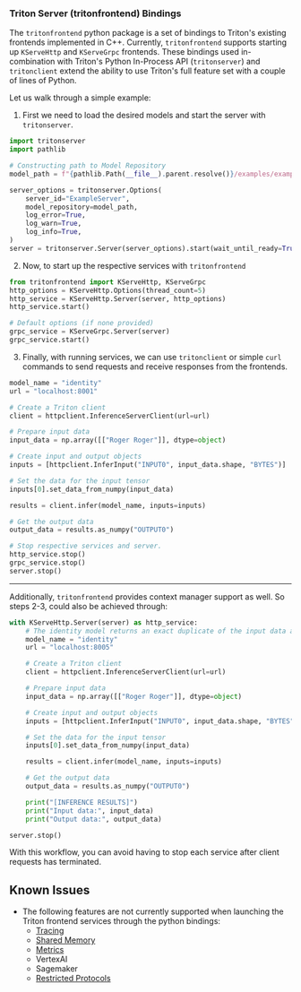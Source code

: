 ### Triton Server (tritonfrontend) Bindings

The `tritonfrontend` python package is a set of bindings to Triton's existing frontends implemented in C++. Currently, `tritonfrontend` supports starting up `KServeHttp` and `KServeGrpc` frontends. These bindings used in-combination with Triton's Python In-Process API (`tritonserver`) and `tritonclient` extend the ability to use Triton's full feature set with a couple of lines of Python.

Let us walk through a simple example:
1. First we need to load the desired models and start the server with `tritonserver`.
```python
import tritonserver
import pathlib

# Constructing path to Model Repository
model_path = f"{pathlib.Path(__file__).parent.resolve()}/examples/example_model_repository"

server_options = tritonserver.Options(
    server_id="ExampleServer",
    model_repository=model_path,
    log_error=True,
    log_warn=True,
    log_info=True,
)
server = tritonserver.Server(server_options).start(wait_until_ready=True)
```

2. Now, to start up the respective services with `tritonfrontend`
```python
from tritonfrontend import KServeHttp, KServeGrpc
http_options = KServeHttp.Options(thread_count=5)
http_service = KServeHttp.Server(server, http_options)
http_service.start()

# Default options (if none provided)
grpc_service = KServeGrpc.Server(server)
grpc_service.start()
```

3. Finally, with running services, we can use `tritonclient` or simple `curl` commands to send requests and receive responses from the frontends.

```python
model_name = "identity"
url = "localhost:8001"

# Create a Triton client
client = httpclient.InferenceServerClient(url=url)

# Prepare input data
input_data = np.array([["Roger Roger"]], dtype=object)

# Create input and output objects
inputs = [httpclient.InferInput("INPUT0", input_data.shape, "BYTES")]

# Set the data for the input tensor
inputs[0].set_data_from_numpy(input_data)

results = client.infer(model_name, inputs=inputs)

# Get the output data
output_data = results.as_numpy("OUTPUT0")

# Stop respective services and server.
http_service.stop()
grpc_service.stop()
server.stop()
```

---

Additionally, `tritonfrontend` provides context manager support as well. So steps 2-3, could also be achieved through:
```python
with KServeHttp.Server(server) as http_service:
    # The identity model returns an exact duplicate of the input data as output
    model_name = "identity"
    url = "localhost:8005"

    # Create a Triton client
    client = httpclient.InferenceServerClient(url=url)

    # Prepare input data
    input_data = np.array([["Roger Roger"]], dtype=object)

    # Create input and output objects
    inputs = [httpclient.InferInput("INPUT0", input_data.shape, "BYTES")]

    # Set the data for the input tensor
    inputs[0].set_data_from_numpy(input_data)

    results = client.infer(model_name, inputs=inputs)

    # Get the output data
    output_data = results.as_numpy("OUTPUT0")

    print("[INFERENCE RESULTS]")
    print("Input data:", input_data)
    print("Output data:", output_data)

server.stop()
```
With this workflow, you can avoid having to stop each service after client requests has terminated.


## Known Issues
- The following features are not currently supported when launching the Triton frontend services through the python bindings:
    - [Tracing](https://github.com/triton-inference-server/server/blob/main/docs/user_guide/trace.md)
    - [Shared Memory](https://github.com/triton-inference-server/server/blob/main/docs/protocol/extension_shared_memory.md)
    - [Metrics](https://github.com/triton-inference-server/server/blob/main/docs/user_guide/metrics.md)
    - VertexAI
    - Sagemaker
    - [Restricted Protocols](https://github.com/triton-inference-server/server/blob/main/docs/customization_guide/inference_protocols.md#limit-endpoint-access-beta)